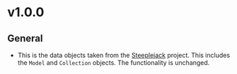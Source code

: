 # v1.0.0

## General
 - This is the data objects taken from the [Steeplejack](https://www.npmjs.com/package/steeplejack) project.
 This includes the `Model` and `Collection` objects. The functionality
 is unchanged.
